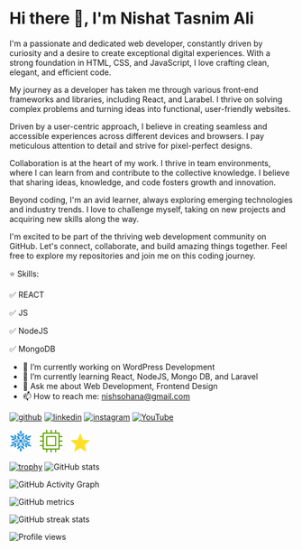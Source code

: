 # Hi there 👋, I'm Nishat Tasnim Ali

I'm a passionate and dedicated web developer, constantly driven by curiosity and a desire to create exceptional digital experiences. With a strong foundation in HTML, CSS, and JavaScript, I love crafting clean, elegant, and efficient code.

My journey as a developer has taken me through various front-end frameworks and libraries, including React, and Larabel. I thrive on solving complex problems and turning ideas into functional, user-friendly websites.

Driven by a user-centric approach, I believe in creating seamless and accessible experiences across different devices and browsers. I pay meticulous attention to detail and strive for pixel-perfect designs.

Collaboration is at the heart of my work. I thrive in team environments, where I can learn from and contribute to the collective knowledge. I believe that sharing ideas, knowledge, and code fosters growth and innovation.

Beyond coding, I'm an avid learner, always exploring emerging technologies and industry trends. I love to challenge myself, taking on new projects and acquiring new skills along the way.

I'm excited to be part of the thriving web development community on GitHub. Let's connect, collaborate, and build amazing things together. Feel free to explore my repositories and join me on this coding journey.


⭐ Skills:  

✅ REACT 
 
✅ JS 

✅ NodeJS 

✅ MongoDB

- 🔭 I’m currently working on WordPress Development 
- 🌱 I’m currently learning React, NodeJS, Mongo DB, and Laravel 
- 💬 Ask me about Web Development, Frontend Design 
- 📫 How to reach me: nishsohana@gmail.com 


[<img src='https://cdn.jsdelivr.net/npm/simple-icons@3.0.1/icons/github.svg' alt='github' height='40'>](https://github.com/NishatTasnimAli)  [<img src='https://cdn.jsdelivr.net/npm/simple-icons@3.0.1/icons/linkedin.svg' alt='linkedin' height='40'>](https://www.linkedin.com/in/https://www.linkedin.com/in/nishat-tasnim-ali-211968211//)  [<img src='https://cdn.jsdelivr.net/npm/simple-icons@3.0.1/icons/instagram.svg' alt='instagram' height='40'>](https://www.instagram.com/https://www.instagram.com/_nishu404_not_found_//)  [<img src='https://cdn.jsdelivr.net/npm/simple-icons@3.0.1/icons/youtube.svg' alt='YouTube' height='40'>](https://www.youtube.com/channel/https://youtube.com/@nishattasnimali369)  

<a href='https://archiveprogram.github.com/'><img src='https://raw.githubusercontent.com/acervenky/animated-github-badges/master/assets/acbadge.gif' width='40' height='40'></a> <a href='https://docs.github.com/en/developers'><img src='https://raw.githubusercontent.com/acervenky/animated-github-badges/master/assets/devbadge.gif' width='40' height='40'></a> <a href='https://stars.github.com/'><img src='https://raw.githubusercontent.com/acervenky/animated-github-badges/master/assets/starbadge.gif' width='35' height='35'></a> 

[![trophy](https://github-profile-trophy.vercel.app/?username=NishatTasnimAli)](https://github.com/ryo-ma/github-profile-trophy)
![GitHub stats](https://github-readme-stats.vercel.app/api?username=NishatTasnimAli&show_icons=true)  

![GitHub Activity Graph](https://activity-graph.herokuapp.com/graph?username=NishatTasnimAli)  

![GitHub metrics](https://metrics.lecoq.io/NishatTasnimAli)  

![GitHub streak stats](https://streak-stats.demolab.com/?user=NishatTasnimAli)  

![Profile views](https://gpvc.arturio.dev/NishatTasnimAli)  

